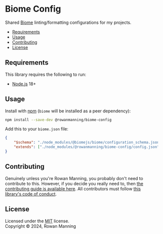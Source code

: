 
# Biome Config

Shared [Biome](https://biomejs.dev/) linting/formatting configurations for my projects.

* [Requirements](#requirements)
* [Usage](#usage)
* [Contributing](#contributing)
* [License](#license)


## Requirements

This library requires the following to run:

  * [Node.js](https://nodejs.org/) 18+


## Usage

Install with [npm](https://www.npmjs.com/) (`biome` will be installed as a peer dependency):

```sh
npm install --save-dev @rowanmanning/biome-config
```

Add this to your `biome.json` file:

```json
{
    "$schema": "./node_modules/@biomejs/biome/configuration_schema.json",
    "extends": ["./node_modules/@rowanmanning/biome-config/config.json"]
}
```


## Contributing

Genuinely unless you're Rowan Manning, you probably don't need to contribute to this. However, if you decide you really need to, then [the contributing guide is available here](docs/contributing.md). All contributors must follow [this library's code of conduct](docs/code_of_conduct.md).


## License

Licensed under the [MIT](LICENSE) license.<br/>
Copyright &copy; 2024, Rowan Manning
